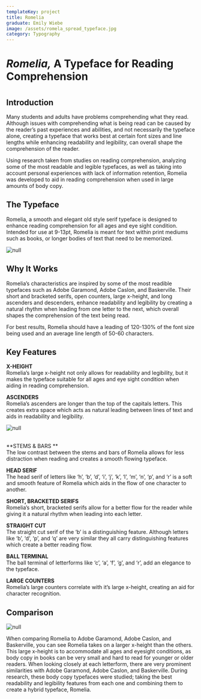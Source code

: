 ```yaml
---
templateKey: project
title: Romelia
graduate: Emily Wiebe
image: /assets/romela_spread_typeface.jpg
category: Typography
---
```

# _Romelia,_ A Typeface for Reading Comprehension

# 

## Introduction

Many students and adults have problems comprehending what they read. Although issues with comprehending what is being read can be caused by the reader’s past experiences and abilities, and not necessarily the typeface alone, creating a typeface that works best at certain font sizes and line lengths while enhancing readability and legibility, can overall shape the comprehension of the reader.

Using research taken from studies on reading comprehension, analyzing some of the most readable and legible typefaces, as well as taking into account personal experiences with lack of information retention, Romelia was developed to aid in reading comprehension when used in large amounts of body copy.



## The Typeface

Romelia, a smooth and elegant old style serif typeface is designed to enhance reading comprehension for all ages and eye sight condition. Intended for use at 9-13pt, Romelia is meant for text within print mediums such as books, or longer bodies of text that need to be memorized. 

![null](/assets/romela_spread_typeface2.jpg)



## Why It Works

Romelia’s characteristics are inspired by some of the most readible typefaces such as Adobe Garamond, Adobe Caslon, and Baskerville. Their short and bracketed serifs, open counters, large x-height, and long ascenders and descenders, enhance readability and legibility by creating a natural rhythm when leading from one letter to the next, which overall shapes the comprehension of the text being read. 

For best results, Romelia should have a leading of 120-130% of the font size being used and an average line length of 50-60 characters.

## Key Features

**X-HEIGHT**\
Romelia’s large x-height not only allows for readability and legibility, but it makes the typeface suitable for all ages and eye sight condition when aiding in reading comprehension.

**ASCENDERS**\
Romelia’s ascenders are longer than the top of the capitals letters. This creates extra space which acts as natural leading between lines of text and aids in readability and legibility.

![null](/assets/romela_spread_keyfeatures.jpg)

\
**STEMS & BARS **\
The low contrast between the stems and bars of Romelia allows for less distraction when reading and creates a smooth flowing typeface.

**HEAD SERIF**\
The head serif of letters like ‘h’, ‘b’, ‘d’, ‘i’, ‘j’, ‘k’, ‘l’, ‘m’, ‘n’, ‘p’, and ‘r’ is a soft and smooth feature of Romelia which aids in the flow of one character to another.

**SHORT, BRACKETED SERIFS**\
Romelia’s short, bracketed serifs allow for a better flow for the reader while giving it a natural rhythm when leading into each letter. 

**STRAIGHT CUT**\
The straight cut serif of the ‘b’ is a distinguishing feature. Although letters like ‘b’, ‘d’, ‘p’, and ‘q’ are very similar they all carry distinguishing features which create a better reading flow.

**BALL TERMINAL**\
The ball terminal of letterforms like ‘c’, ‘a’, ‘f’, ‘g’, and ‘r’, add an elegance to the typeface.

**LARGE COUNTERS**\
Romelia’s large counters correlate with it’s large x-height, creating an aid for character recognition.



## Comparison

![null](/assets/romela_spread_comparingtypeface.jpg)

When comparing Romelia to Adobe Garamond, Adobe Caslon, and Baskerville, you can see Romelia takes on a larger x-height than the others. This large x-height is to accommodate all ages and eyesight conditions, as body copy in books can be very small and hard to read for younger or older readers. When looking closely at each letterform, there are very prominent similarities with Adobe Garamond, Adobe Caslon, and Baskerville. During research, these body copy typefaces were studied; taking the best readability and legibility features from each one and combining them to create a hybrid typeface, Romelia.
